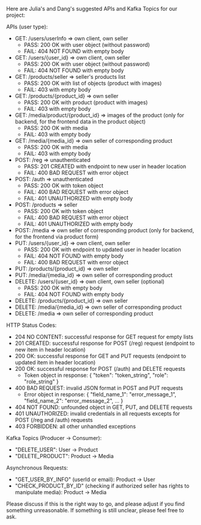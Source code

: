 Here are Julia's and Dang's suggested APIs and Kafka Topics for our project:

APIs (user type):
-  GET: /users/userInfo => own client, own seller
   +  PASS: 200 OK with user object (without password)
   +  FAIL: 404 NOT FOUND with empty body
-  GET: /users/{user_id} => own client, own seller
   +  PASS: 200 OK with user object (without password)
   +  FAIL: 404 NOT FOUND with empty body
-  GET: /products/seller => seller's products list
    +  PASS: 200 OK with list of objects (product with images)
    +  FAIL: 403 with empty body
-  GET: /products/{product_id} => own seller
   +  PASS: 200 OK with product (product with images)
   +  FAIL: 403 with empty body
-  GET: /media/product/{product_id} => images of the product (only for backend, for the frontend data in the product object)
   +  PASS: 200 OK with media
   +  FAIL: 403 with empty body
-  GET: /media/{media_id} => own seller of corresponding product
   +  PASS: 200 OK with media
   +  FAIL: 403 with empty body
-  POST: /reg => unauthenticated
   +  PASS: 201 CREATED with endpoint to new user in header location
   +  FAIL: 400 BAD REQUEST with error object
-  POST: /auth => unauthenticated
   +  PASS: 200 OK with token object
   +  FAIL: 400 BAD REQUEST with error object
   +  FAIL: 401 UNAUTHORIZED with empty body
-  POST: /products => seller
   +  PASS: 200 OK with token object
   +  FAIL: 400 BAD REQUEST with error object
   +  FAIL: 401 UNAUTHORIZED with empty body
-  POST: /media => own seller of corresponding product (only for backend, for the frontend via product form)
-  PUT: /users/{user_id} => own client, own seller
   +  PASS: 200 OK with endpoint to updated user in header location
   +  FAIL: 404 NOT FOUND with empty body
   +  FAIL: 400 BAD REQUEST with error object
-  PUT: /products/{product_id} => own seller
-  PUT: /media/{media_id} => own seller of corresponding product
-  DELETE: /users/{user_id} => own client, own seller (optional)
   +  PASS: 200 OK with empty body
   +  FAIL: 404 NOT FOUND with empty body
-  DELETE: /products/{product_id} => own seller
-  DELETE: /media/{media_id} => own seller of corresponding product
-  DELETE: /media => own seller of corresponding product

HTTP Status Codes:
-  204 NO CONTENT: successful response for GET request for empty lists
-  201 CREATED: successful response for POST (/reg) request (endpoint to new item in header location)
-  200 OK: successful response for GET and PUT requests (endpoint to updated item in header location)
-  200 OK: successful response for POST (/auth) and DELETE requests
   +  Token object in response: { "token": "token_string", "role": "role_string" }
-  400 BAD REQUEST: invalid JSON format in POST and PUT requests
   +  Error object in response: { "field_name_1": "error_message_1", "field_name_2": "error_message_2", ... }
-  404 NOT FOUND: unfounded object in GET, PUT, and DELETE requests
-  401 UNAUTHORIZED: invalid credentials in all requests excepts for POST (/reg and /auth) requests
-  403 FORBIDDEN: all other unhandled exceptions

Kafka Topics (Producer -> Consumer):
-  "DELETE_USER": User -> Product
-  "DELETE_PRODUCT": Product -> Media

Asynchronous Requests:
-  "GET_USER_BY_INFO" (userId or email): Product -> User
-  "CHECK_PRODUCT_BY_ID" (checking if authorized seller has rights to manipulate media): Product -> Media

Please discuss if this is the right way to go, and please adjust if you find something unreasonable. If something is still unclear, please feel free to ask.
